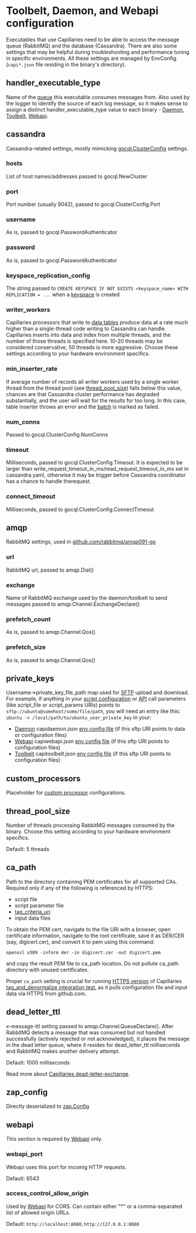 # Toolbelt, Daemon, and Webapi configuration

Executables that use Capillaries need to be able to access the message queue (RabbitMQ) and the database (Cassandra). There are also some settings that may be helpful during troubleshooting and performance tuning in specific environments. All these settings are managed by EnvConfig (`capi*.json` file residing in the binary's directory).

## handler_executable_type
Name of the [queue](glossary.md#processor-queue) this executable consumes messages from. Also used by the logger to identify the source of each log message, so it makes sense to assign a distinct handler_executable_type value to each binary - [Daemon](glossary.md#daemon), [Toolbelt](glossary.md#toolbelt), [Webapi](glossary.md#webapi).

## cassandra

Cassandra-related settings, mostly mimicking [gocql.ClusterConfig](#https://pkg.go.dev/github.com/gocql/gocql#ClusterConfig) settings.

### hosts
List of host names/addresses passed to gocql.NewCluster

### port
Port number (usually 9042), passed to gocql.ClusterConfig.Port

### username
As is, passed to gocql.PasswordAuthenticator

### password
As is, passed to gocql.PasswordAuthenticator

### keyspace_replication_config
The string passed to `CREATE KEYSPACE IF NOT EXISTS <keyspace_name> WITH REPLICATION = ...` when a [keyspace](glossary.md#keyspace) is created

### writer_workers
Capillaries processors that write to [data tables](glossary.md#data-table) produce data at a rate much higher than a single-thread code writing to Cassandra can handle. Capillaries inserts into data and index from multiple threads, and the number of those threads is specified here. 10-20 threads may be considered conservative, 50 threads is more aggressive. Choose these settings according to your hardware environment specifics. 

### min_inserter_rate
If average number of records all writer workers used by a single worker thread from the thread pool (see [thread_pool_size](#thread_pool_size)) falls below this value, chances are that Cassandra cluster performance has degraded substantially, and the user will wait for the results for too long. In this case, table inserter throws an error and the [batch](./glossary.md#data-batch) is marked as failed.

### num_conns
Passed to gocql.ClusterConfig.NumConns

### timeout
Milliseconds, passed to gocql.ClusterConfig.Timeout. It is expected to be larger than write_request_timeout_in_ms/read_request_timeout_in_ms set in cassandra.yaml, otherwise it may be trigger before Cassandra coordinator has a chance to handle therequest.

### connect_timeout
Milliseconds, passed to gocql.ClusterConfig.ConnectTimeout

## amqp
RabbitMQ settings, used in [github.com/rabbitmq/amqp091-go](#https://pkg.go.dev/github.com/rabbitmq/amqp091-go)

### url
RabbitMQ url, passed to amqp.Dial()

### exchange
Name of RabbitMQ exchange used by the daemon/toolbelt to send messages passed to amqp.Channel.ExchangeDeclare()

### prefetch_count
As is, passed to amqp.Channel.Qos()

### prefetch_size
As is, passed to amqp.Channel.Qos()

## private_keys
Username->private_key_file_path map used for [SFTP](./glossary.md#sftp-uris) upload and download. For example, if anything in your [script configuration](./glossary.md#script) or [API](./api.md) call parameters (like script_file or script_params URIs) points to `sftp://ubuntu@somehost/some/file/path`, you will need an entry like this:
`ubuntu -> /local/path/to/ubuntu_user_private_key` in your:
- [Daemon](./glossary.md#daemon) capidaemon.json [env config file](./binconfig.md#toolbelt-daemon-and-webapi-configuration) (if this sftp URI points to data or configuration files)
- [Webapi](./glossary.md#webapi) capiwebapi.json [env config file](./binconfig.md#toolbelt-daemon-and-webapi-configuration) (if this sftp URI points to configuration files)
- [Toolbelt](./glossary.md#toolbelt) capitoolbelt.json [env config file](./binconfig.md#toolbelt-daemon-and-webapi-configuration) (if this sftp URI points to configuration files)

## custom_processors
Placeholder for [custom processor](glossary.md#table_custom_tfm_table) configurations.

## thread_pool_size
Number of threads processing RabbitMQ messages consumed by the binary. Choose this setting according to your hardware environment specifics.

Default: 5 threads

## ca_path
Path to the directory containing PEM certificates for all supported CAs. Required only if any of the following is referenced by HTTPS:
- script file
- script parameter file
- [tag_criteria_uri](glossary.md#tag_criteria_uri)
- input data files

To obtain the PEM cert, navigate to the file URI with a browser, open certificate information, navigate to the root certificate, save it as DER/CER (say, digicert.cer), and convert it to pem using this command:
```
openssl x509 -inform der -in digicert.cer -out digicert.pem
```
and copy the result PEM file to ca_path location. Do not pollute ca_path directory with unused certificates.

Proper `ca_path` setting is crucial for running [HTTPS version](../test/code/tag_and_denormalize/README.md#using-rabbitmq-workflow-single-run-https-inputs) of Capillaries [tag_and_denormalize integration test](../test/code/tag_and_denormalize/README.md), as it pulls configuration file and input data via HTTPS from github.com.

## dead_letter_ttl
x-message-ttl setting passed to amqp.Channel.QueueDeclare(). After RabbitMQ detects a message that was consumed but not handled successfully (actively rejected or not acknowledged), it places the message in the dead letter queue, where it resides for dead_letter_ttl milliseconds and RabbitMQ makes another delivery attempt.

Default: 1000 milliseconds

Read more about [Capillaries dead-letter-exchange](qna.md#dead-letter-exchange).

## zap_config
Directly deserialized to [zap.Config](https://pkg.go.dev/go.uber.org/zap#Config)

## webapi

This section is required by [Webapi](glossary.md#webapi) only.

### webapi_port
Webapi uses this port for incomig HTTP requests.

Default: 6543

### access_control_allow_origin
Used by [Webapi](glossary.md#webapi) for CORS. Can contain either "*" or a comma-separated list of allowed origin URLs.

Default: `http://localhost:8080,http://127.0.0.1:8080`